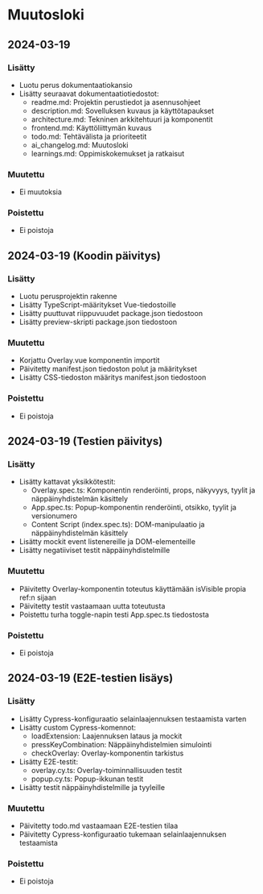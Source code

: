 # Muutosloki

## 2024-03-19
### Lisätty
- Luotu perus dokumentaatiokansio
- Lisätty seuraavat dokumentaatiotiedostot:
  - readme.md: Projektin perustiedot ja asennusohjeet
  - description.md: Sovelluksen kuvaus ja käyttötapaukset
  - architecture.md: Tekninen arkkitehtuuri ja komponentit
  - frontend.md: Käyttöliittymän kuvaus
  - todo.md: Tehtävälista ja prioriteetit
  - ai_changelog.md: Muutosloki
  - learnings.md: Oppimiskokemukset ja ratkaisut

### Muutettu
- Ei muutoksia

### Poistettu
- Ei poistoja

## 2024-03-19 (Koodin päivitys)
### Lisätty
- Luotu perusprojektin rakenne
- Lisätty TypeScript-määritykset Vue-tiedostoille
- Lisätty puuttuvat riippuvuudet package.json tiedostoon
- Lisätty preview-skripti package.json tiedostoon

### Muutettu
- Korjattu Overlay.vue komponentin importit
- Päivitetty manifest.json tiedoston polut ja määritykset
- Lisätty CSS-tiedoston määritys manifest.json tiedostoon

### Poistettu
- Ei poistoja

## 2024-03-19 (Testien päivitys)
### Lisätty
- Lisätty kattavat yksikkötestit:
  - Overlay.spec.ts: Komponentin renderöinti, props, näkyvyys, tyylit ja näppäinyhdistelmän käsittely
  - App.spec.ts: Popup-komponentin renderöinti, otsikko, tyylit ja versionumero
  - Content Script (index.spec.ts): DOM-manipulaatio ja näppäinyhdistelmän käsittely
- Lisätty mockit event listenereille ja DOM-elementeille
- Lisätty negatiiviset testit näppäinyhdistelmille

### Muutettu
- Päivitetty Overlay-komponentin toteutus käyttämään isVisible propia ref:n sijaan
- Päivitetty testit vastaamaan uutta toteutusta
- Poistettu turha toggle-napin testi App.spec.ts tiedostosta

### Poistettu
- Ei poistoja

## 2024-03-19 (E2E-testien lisäys)
### Lisätty
- Lisätty Cypress-konfiguraatio selainlaajennuksen testaamista varten
- Lisätty custom Cypress-komennot:
  - loadExtension: Laajennuksen lataus ja mockit
  - pressKeyCombination: Näppäinyhdistelmien simulointi
  - checkOverlay: Overlay-komponentin tarkistus
- Lisätty E2E-testit:
  - overlay.cy.ts: Overlay-toiminnallisuuden testit
  - popup.cy.ts: Popup-ikkunan testit
- Lisätty testit näppäinyhdistelmille ja tyyleille

### Muutettu
- Päivitetty todo.md vastaamaan E2E-testien tilaa
- Päivitetty Cypress-konfiguraatio tukemaan selainlaajennuksen testaamista

### Poistettu
- Ei poistoja 